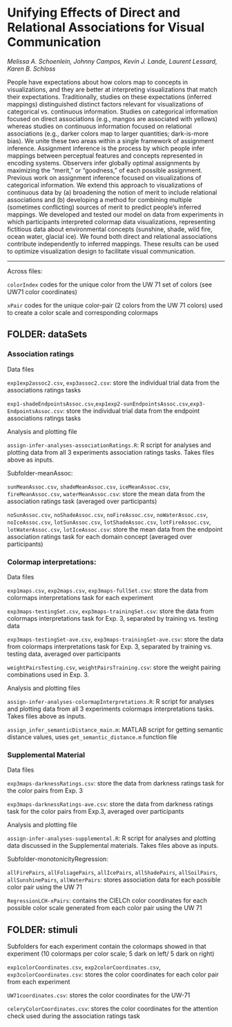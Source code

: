 # Unifying Effects of Direct and Relational Associations for Visual Communication

_Melissa A. Schoenlein, Johnny Campos, Kevin J. Lande, Laurent Lessard, Karen B. Schloss_

People have expectations about how colors map to concepts in visualizations, and they are better at interpreting visualizations
that match their expectations. Traditionally, studies on these expectations (inferred mappings) distinguished distinct factors
relevant for visualizations of categorical vs. continuous information. Studies on categorical information focused on direct associations
(e.g., mangos are associated with yellows) whereas studies on continuous information focused on relational associations (e.g., darker
colors map to larger quantities; dark-is-more bias). We unite these two areas within a single framework of assignment inference.
Assignment inference is the process by which people infer mappings between perceptual features and concepts represented in
encoding systems. Observers infer globally optimal assignments by maximizing the “merit,” or “goodness,” of each possible assignment.
Previous work on assignment inference focused on visualizations of categorical information. We extend this approach to visualizations
of continuous data by (a) broadening the notion of merit to include relational associations and (b) developing a method for combining
multiple (sometimes conflicting) sources of merit to predict people’s inferred mappings. We developed and tested our model on data
from experiments in which participants interpreted colormap data visualizations, representing fictitious data about environmental
concepts (sunshine, shade, wild fire, ocean water, glacial ice). We found both direct and relational associations contribute independently
to inferred mappings. These results can be used to optimize visualization design to facilitate visual communication.

---

Across files:

 `colorIndex` codes for the unique color from the UW 71 set of colors (see UW71 color coordinates)

 `xPair` codes for the unique color-pair (2 colors from the UW 71 colors) used to create a color scale and corresponding colormaps



## FOLDER: dataSets
### Association ratings
 
 Data files

`exp1exp2assoc2.csv`, `exp3assoc2.csv`: store the individual trial data from the associations ratings tasks

`exp1-shadeEndpointsAssoc.csv`,`exp1exp2-sunEndpointsAssoc.csv`,`exp3-EndpointsAssoc.csv`: store the individual trial data from the endpoint associations ratings tasks


Analysis and plotting file

`assign-infer-analyses-associationRatings.R`: R script for analyses and plotting data from all 3 experiments association ratings tasks. Takes files above as inputs.


Subfolder-meanAssoc:  

`sunMeanAssoc.csv`, `shadeMeanAssoc.csv`, `iceMeanAssoc.csv`, `fireMeanAssoc.csv`, `waterMeanAssoc.csv`: store the mean data from the association ratings task (averaged over participants)

`noSunAssoc.csv`, `noShadeAssoc.csv`, `noFireAssoc.csv`, `noWaterAssoc.csv`, `noIceAssoc.csv`, `lotSunAssoc.csv`, `lotShadeAssoc.csv`, `lotFireAssoc.csv`, `lotWaterAssoc.csv`, `lotIceAssoc.csv`: store the mean data from the endpoint association ratings task for each domain concept (averaged over participants)




### Colormap interpretations:  

Data files

`exp1maps.csv`, `exp2maps.csv`, `exp3maps-fullSet.csv`: store the data from colormaps interpretations task for each experiment

`exp3maps-testingSet.csv`, `exp3maps-trainingSet.csv`: store the data from colormaps interpretations task for Exp. 3, separated by training vs. testing data 

`exp3maps-testingSet-ave.csv`, `exp3maps-trainingSet-ave.csv`: store the data from colormaps interpretations task for Exp. 3, separated by training vs. testing data, averaged over participants 

`weightPairsTesting.csv`, `weightPairsTraining.csv`: store the weight pairing combinations used in Exp. 3. 



Analysis and plotting files

`assign-infer-analyses-colormapInterpretations.R`: R script for analyses and plotting data from all 3 experiments colormaps interpretations tasks. Takes files above as inputs.

`assign_infer_semanticDistance_main.m`: MATLAB script for getting semantic distance values, uses `get_semantic_distance.m` function file



### Supplemental Material

Data files

`exp3maps-darknessRatings.csv`: store the data from darkness ratings task for the color pairs from Exp. 3

`exp3maps-darknessRatings-ave.csv`: store the data from darkness ratings task for the color pairs from Exp.3, averaged over participants



Analysis and plotting file

`assign-infer-analyses-supplemental.R`: R script for analyses and plotting data discussed in the Supplemental materials. Takes files above as inputs.



Subfolder-monotonicityRegression:

  `allFirePairs`, `allFoliagePairs`, `allIcePairs`, `allShadePairs`, `allSoilPairs`, `allSunshinePairs`, `allWaterPairs`: stores association data for each possible color pair using the UW 71

  `RegressionLCH-xPairs`: contains the CIELCh color coordinates for each possible color scale generated from each color pair using the UW 71





## FOLDER: stimuli

Subfolders for each experiment contain the colormaps showed in that experiment (10 colormaps per color scale; 5 dark on left/ 5 dark on right)

`exp1colorCoordinates.csv`, `exp2colorCoordinates.csv`, `exp3colorCoordinates.csv`: stores the color coordinates for each color pair from each experiment

`UW71coordinates.csv`: stores the color coordinates for the UW-71

`celeryColorCoordinates.csv`: stores the color coordinates for the attention check used during the association ratings task
